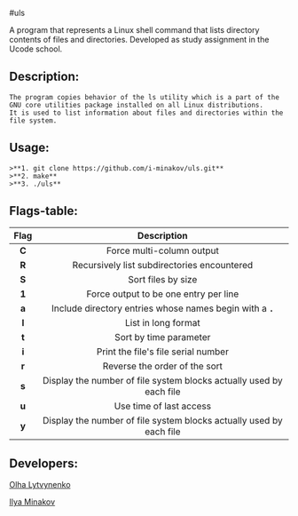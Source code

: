 #uls

A program that represents a Linux shell command that lists directory contents of files and directories.
Developed as study assignment in the Ucode school.

## Description:
```
The program copies behavior of the ls utility which is a part of the GNU core utilities package installed on all Linux distributions.
It is used to list information about files and directories within the file system. 
```

## Usage:
```
>**1. git clone https://github.com/i-minakov/uls.git**
>**2. make**
>**3. ./uls**
```

## Flags-table:
| Flag  | Description |
|:-:|:-:|
|**C**| Force multi-column output |
|**R**| Recursively list subdirectories encountered |
|**S**| Sort files by size |
|**1**| Force output to be one entry per line |
|**a**| Include directory entries whose names begin with a **`.`** |
|**l**| List in long format |
|**t**| Sort by time parameter |
|**i**| Print the file's file serial number |
|**r**| Reverse the order of the sort |
|**s**| Display the number of file system blocks actually used by each file |
|**u**| Use time of last access |
|**у**| Display the number of file system blocks actually used by each file |

## Developers:
[Olha Lytvynenko](https://github.com/hlgltvnnk)

[Ilya Minakov](https://github.com/i-minakov)
